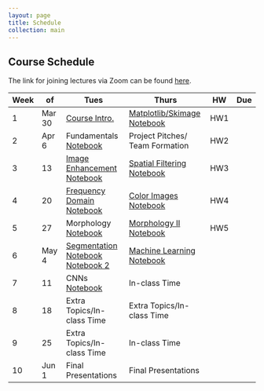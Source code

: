 ```yaml
---
layout: page
title: Schedule
collection: main
---
```


## Course Schedule

The link for joining lectures via Zoom can be found [here](https://washington.zoom.us/j/369408536).

| Week | of     | Tues               | Thurs              | HW       | Due   |
| ---- | -----  | ------------------ | ------------------ | -------- | ----- |
| 1    | Mar 30 | [Course Intro.](https://uw.hosted.panopto.com/Panopto/Pages/Viewer.aspx?id=ec607971-3890-4cfe-b76d-ab8f01191307)      | [Matplotlib/Skimage](https://uw.hosted.panopto.com/Panopto/Pages/Viewer.aspx?id=da50000f-a3dd-4612-b602-ab9101181641) <br> [Notebook](https://github.com/uw-cheme599/uw-cheme599.github.io/raw/master/Wi20_content/L1_Introduction.ipynb) | HW1      |       |
| 2    | Apr 6  | Fundamentals <br> [Notebook](https://github.com/uw-cheme599/uw-cheme599.github.io/raw/master/Wi20_content/L2_Fundamentals.ipynb)       | Project Pitches/<br> Team Formation | HW2      |       |
| 3    | 13     | [Image Enhancement](https://uw.hosted.panopto.com/Panopto/Pages/Viewer.aspx?id=ce341c77-7f37-4a57-8bf0-ab9d0117baac) <br> [Notebook](https://github.com/uw-cheme599/uw-cheme599.github.io/raw/master/Wi20_content/L3_Image_Enhancement.ipynb)        | [Spatial Filtering](https://uw.hosted.panopto.com/Panopto/Pages/Viewer.aspx?id=9210817b-289e-4928-ba56-ab9f0117382b) <br> [Notebook](https://github.com/uw-cheme599/uw-cheme599.github.io/raw/master/Wi20_content/L4_Spatial_Filtering.ipynb) | HW3      |       |
| 4    | 20     | [Frequency Domain](https://uw.hosted.panopto.com/Panopto/Pages/Viewer.aspx?id=313bd798-8bef-474d-a0b3-aba4011d886b) <br> [Notebook](https://github.com/uw-cheme599/uw-cheme599.github.io/raw/master/Wi20_content/L5_Frequency_Domain.ipynb) | [Color Images](https://uw.hosted.panopto.com/Panopto/Pages/Viewer.aspx?id=b43beb6e-d3a0-49f9-bf05-aba6011825c5) <br> [Notebook]([Notebook](https://github.com/uw-cheme599/uw-cheme599.github.io/raw/master/Wi20_content/L13_Color.ipynb))      | HW4      |       |
| 5    | 27     | Morphology <br> [Notebook](https://github.com/uw-cheme599/uw-cheme599.github.io/raw/master/Wi20_content/morphology_empty.ipynb)       | [Morphology II](https://washington.zoom.us/rec/share/3fVKDqvh0jNLXo3C9WrdSqsjP66iX6a8hyYc-6BcnUtmRxJZ5ahHAi5DLJI19_eZ) <br> [Notebook](https://github.com/uw-cheme599/uw-cheme599.github.io/raw/master/Wi20_content/morphology.ipynb)     | HW5      |       |
| 6    | May 4  | [Segmentation](https://uw.hosted.panopto.com/Panopto/Pages/Viewer.aspx?id=c9d4b1a0-8570-4829-a947-abb20118331a) <br> [Notebook](https://github.com/uw-cheme599/uw-cheme599.github.io/raw/master/Wi20_content/segmentation_example.ipynb) <br> [Notebook 2](https://github.com/uw-cheme599/uw-cheme599.github.io/raw/master/Wi20_content/segmentation.ipynb)   | [Machine Learning](https://washington.zoom.us/rec/share/9JVVLJLc-VhJadLIzUPydK84H667T6a8hicXqPIIz0h0kd7woUKdFOtJZafpTaOf) <br> [Notebook](https://github.com/uw-cheme599/uw-cheme599.github.io/raw/master/Wi20_content/L14_machine_learning_images.ipynb)  |       |       |
| 7    | 11     | CNNs <br> [Notebook](https://github.com/uw-cheme599/uw-cheme599.github.io/raw/master/Wi20_content/convolutional_neural_networks-Copy1.ipynb)      | In-class Time    |          |       |
| 8    | 18     | Extra Topics/In-class Time | Extra Topics/In-class Time    |          |       |
| 9    | 25     | Extra Topics/In-class Time | In-class Time      |          |       |
| 10   | Jun 1  | Final Presentations | Final Presentations |         |       |
